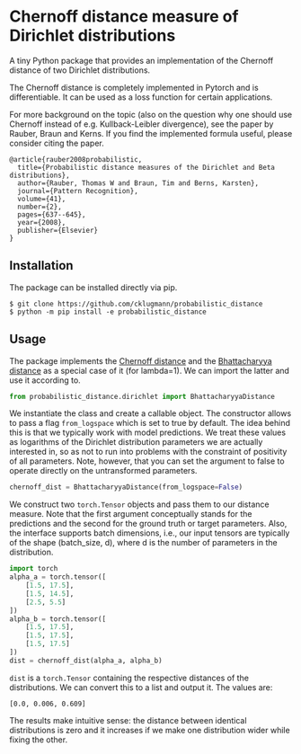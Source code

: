 # Chernoff distance measure of Dirichlet distributions
A tiny Python package that provides an implementation of the Chernoff distance of two Dirichlet distributions.

The Chernoff distance is completely implemented in Pytorch and is differentiable. It can be used as a loss function for certain applications.

For more background on the topic (also on the question why one should use Chernoff instead of e.g. Kullback-Leibler divergence), see the paper by Rauber, Braun and Kerns. If you find the implemented formula useful, please consider citing the paper.

```
@article{rauber2008probabilistic,
  title={Probabilistic distance measures of the Dirichlet and Beta distributions},
  author={Rauber, Thomas W and Braun, Tim and Berns, Karsten},
  journal={Pattern Recognition},
  volume={41},
  number={2},
  pages={637--645},
  year={2008},
  publisher={Elsevier}
}
```
## Installation

The package can be installed directly via pip.
```
$ git clone https://github.com/cklugmann/probabilistic_distance
$ python -m pip install -e probabilistic_distance
```

## Usage

The package implements the [Chernoff distance](https://www.jstor.org/stable/2236576) and the [Bhattacharyya distance](https://www.jstor.org/stable/25047882) as a special case of it (for lambda=1). We can import the latter and use it according to.

```python
from probabilistic_distance.dirichlet import BhattacharyyaDistance
```

We instantiate the class and create a callable object. The constructor allows to pass a flag `from_logspace` which is set to true by default. The idea behind this is that we typically work with model predictions. We treat these values as logarithms of the Dirichlet distribution parameters we are actually interested in, so as not to run into problems with the constraint of positivity of all parameters. Note, however, that you can set the argument to false to operate directly on the untransformed parameters.

````python
chernoff_dist = BhattacharyyaDistance(from_logspace=False)
````

We construct two `torch.Tensor` objects and pass them to our distance measure. Note that the first argument conceptually stands for the predictions and the second for the ground truth or target parameters. Also, the interface supports batch dimensions, i.e., our input tensors are typically of the shape (batch_size, d), where d is the number of parameters in the distribution.

```python
import torch
alpha_a = torch.tensor([
    [1.5, 17.5],
    [1.5, 14.5],
    [2.5, 5.5]
])
alpha_b = torch.tensor([
    [1.5, 17.5],
    [1.5, 17.5],
    [1.5, 17.5]
])
dist = chernoff_dist(alpha_a, alpha_b)
```

`dist` is a `torch.Tensor` containing the respective distances of the distributions. We can convert this to a list and output it. The values are:

```
[0.0, 0.006, 0.609]
```

The results make intuitive sense: the distance between identical distributions is zero and it increases if we make one distribution wider while fixing the other.